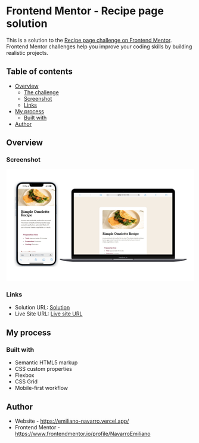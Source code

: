# Frontend Mentor - Recipe page solution

This is a solution to the [Recipe page challenge on Frontend Mentor](https://www.frontendmentor.io/challenges/recipe-page-KiTsR8QQKm). Frontend Mentor challenges help you improve your coding skills by building realistic projects. 

## Table of contents

- [Overview](#overview)
  - [The challenge](#the-challenge)
  - [Screenshot](#screenshot)
  - [Links](#links)
- [My process](#my-process)
  - [Built with](#built-with)
- [Author](#author)


## Overview

### Screenshot

![](/assets/images/screenshot.jpg)


### Links

- Solution URL: [Solution](https://github.com/NavarroEmiliano/recipe-page)
- Live Site URL: [Live site URL](https://recipe-page-sepia-delta.vercel.app/)

## My process

### Built with

- Semantic HTML5 markup
- CSS custom properties
- Flexbox
- CSS Grid
- Mobile-first workflow


## Author

- Website - https://emiliano-navarro.vercel.app/
- Frontend Mentor - https://www.frontendmentor.io/profile/NavarroEmiliano

